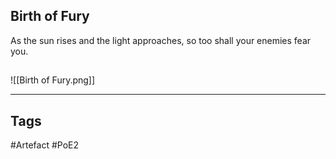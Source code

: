 ## Birth of Fury
As the sun rises and the light approaches,
so too shall your enemies fear you.
##
![[Birth of Fury.png]]

---
## Tags
#Artefact
#PoE2